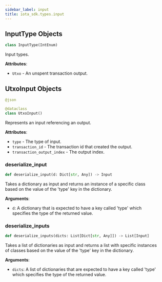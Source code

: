 ```yaml
---
sidebar_label: input
title: iota_sdk.types.input
---
```


## InputType Objects

```python
class InputType(IntEnum)
```

Input types.

**Attributes**:

- `Utxo` - An unspent transaction output.

## UtxoInput Objects

```python
@json

@dataclass
class UtxoInput()
```

Represents an input referencing an output.

**Attributes**:

- `type` - The type of input.
- `transaction_id` - The transaction id that created the output.
- `transaction_output_index` - The output index.

### deserialize\_input

```python
def deserialize_input(d: Dict[str, Any]) -> Input
```

Takes a dictionary as input and returns an instance of a specific class based on the value of the &#x27;type&#x27; key in the dictionary.

**Arguments**:

  * `d`: A dictionary that is expected to have a key called &#x27;type&#x27; which specifies the type of the returned value.

### deserialize\_inputs

```python
def deserialize_inputs(dicts: List[Dict[str, Any]]) -> List[Input]
```

Takes a list of dictionaries as input and returns a list with specific instances of classes based on the value of the &#x27;type&#x27; key in the dictionary.

**Arguments**:

  * `dicts`: A list of dictionaries that are expected to have a key called &#x27;type&#x27; which specifies the type of the returned value.

